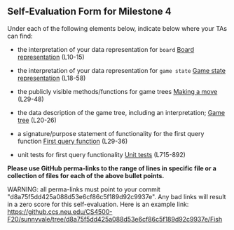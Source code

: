 ## Self-Evaluation Form for Milestone 4

Under each of the following elements below, indicate below where your
TAs can find:

-   the interpretation of your data representation for `board`
    [Board representation](https://github.ccs.neu.edu/CS4500-F20/sunnyvale/blob/d8a75f5dd425a088d53e6cf86c5f189d92c9937e/Fish/Common/src/models/board/board.ts#L10) (L10-15)

-   the interpretation of your data representation for `game state`
    [Game state representation](https://github.ccs.neu.edu/CS4500-F20/sunnyvale/blob/d8a75f5dd425a088d53e6cf86c5f189d92c9937e/Fish/Common/src/models/gameState/gameState.ts#L18) (L18-58)

-   the publicly visible methods/functions for game trees
    [Making a move](https://github.ccs.neu.edu/CS4500-F20/sunnyvale/blob/d8a75f5dd425a088d53e6cf86c5f189d92c9937e/Fish/Common/src/models/tree/tree.ts#L33) (L29-48)

-   the data description of the game tree, including an interpretation;
    [Game tree](https://github.ccs.neu.edu/CS4500-F20/sunnyvale/blob/d8a75f5dd425a088d53e6cf86c5f189d92c9937e/Fish/Common/src/models/tree/tree.ts#L20) (L20-26)

-   a signature/purpose statement of functionality for the first query function
    [First query function](https://github.ccs.neu.edu/CS4500-F20/sunnyvale/blob/d8a75f5dd425a088d53e6cf86c5f189d92c9937e/Fish/Common/src/models/tree/tree.ts#L30) (L29-36)

-   unit tests for first query functionality
    [Unit tests](https://github.ccs.neu.edu/CS4500-F20/sunnyvale/blob/d8a75f5dd425a088d53e6cf86c5f189d92c9937e/Fish/Common/src/models/tree/tree.test.ts#L715) (L715-892)

**Please use GitHub perma-links to the range of lines in specific
file or a collection of files for each of the above bullet points.**

WARNING: all perma-links must point to your commit "d8a75f5dd425a088d53e6cf86c5f189d92c9937e".
Any bad links will result in a zero score for this self-evaluation.
Here is an example link:
<https://github.ccs.neu.edu/CS4500-F20/sunnyvale/tree/d8a75f5dd425a088d53e6cf86c5f189d92c9937e/Fish>
